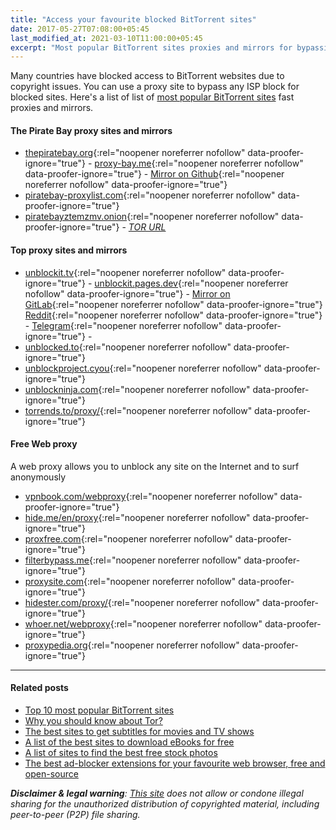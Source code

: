 ```yaml
---
title: "Access your favourite blocked BitTorrent sites"
date: 2017-05-27T07:08:00+05:45
last_modified_at: 2021-03-10T11:00:00+05:45
excerpt: "Most popular BitTorrent sites proxies and mirrors for bypassing your country or territory Internet censorship."
---
```


Many countries have blocked access to BitTorrent websites due to copyright issues. You can use a proxy site to bypass any ISP block for blocked sites. Here's a list of list of [most popular BitTorrent sites](/top-10-most-popular-bittorrent-sites/) fast proxies and mirrors.

#### The Pirate Bay proxy sites and mirrors

- [thepiratebay.org](https://thepiratebay.org/){:rel="noopener noreferrer nofollow" data-proofer-ignore="true"} -
  [proxy-bay.me](https://proxy-bay.me/){:rel="noopener noreferrer nofollow" data-proofer-ignore="true"} -
  [Mirror on Github](https://proxybay.github.io/){:rel="noopener noreferrer nofollow" data-proofer-ignore="true"}
- [piratebay-proxylist.com](https://piratebay-proxylist.com/){:rel="noopener noreferrer nofollow" data-proofer-ignore="true"}
- [piratebayztemzmv.onion](http://piratebayztemzmv.onion/){:rel="noopener noreferrer nofollow" data-proofer-ignore="true"} -
  _[TOR URL](/why-you-should-know-about-tor/)_

#### Top proxy sites and mirrors

- [unblockit.tv](https://unblockit.tv/){:rel="noopener noreferrer nofollow" data-proofer-ignore="true"} -
  [unblockit.pages.dev](https://unblockit.pages.dev){:rel="noopener noreferrer nofollow" data-proofer-ignore="true"} -
  [Mirror on GitLab](https://unblock_it.gitlab.io/site/){:rel="noopener noreferrer nofollow" data-proofer-ignore="true"} <br />
  [Reddit](https://reddit.com/r/unblockit){:rel="noopener noreferrer nofollow" data-proofer-ignore="true"} -
  [Telegram](https://t.me/unblockit1){:rel="noopener noreferrer nofollow" data-proofer-ignore="true"} -
- [unblocked.to](https://unblocked.to/){:rel="noopener noreferrer nofollow" data-proofer-ignore="true"}
- [unblockproject.cyou](https://unblockproject.cyou/){:rel="noopener noreferrer nofollow" data-proofer-ignore="true"}
- [unblockninja.com](https://unblockninja.com/){:rel="noopener noreferrer nofollow" data-proofer-ignore="true"}
- [torrends.to/proxy/](https://torrends.to/proxy/){:rel="noopener noreferrer nofollow" data-proofer-ignore="true"}

#### Free Web proxy

A web proxy allows you to unblock any site on the Internet and to surf anonymously

- [vpnbook.com/webproxy](https://www.vpnbook.com/webproxy){:rel="noopener noreferrer nofollow" data-proofer-ignore="true"}
- [hide.me/en/proxy](https://hide.me/en/proxy){:rel="noopener noreferrer nofollow" data-proofer-ignore="true"}
- [proxfree.com](https://www.proxfree.com/){:rel="noopener noreferrer nofollow" data-proofer-ignore="true"}
- [filterbypass.me](https://www.filterbypass.me/){:rel="noopener noreferrer nofollow" data-proofer-ignore="true"}
- [proxysite.com](https://www.proxysite.com/){:rel="noopener noreferrer nofollow" data-proofer-ignore="true"}
- [hidester.com/proxy/](https://hidester.com/proxy/){:rel="noopener noreferrer nofollow" data-proofer-ignore="true"}
- [whoer.net/webproxy](https://whoer.net/webproxy){:rel="noopener noreferrer nofollow" data-proofer-ignore="true"}
- [proxypedia.org](https://proxypedia.org/){:rel="noopener noreferrer nofollow" data-proofer-ignore="true"}

---

#### Related posts

- [Top 10 most popular BitTorrent sites](/top-10-most-popular-bittorrent-sites/)
- [Why you should know about Tor?](/why-you-should-know-about-tor/)
- [The best sites to get subtitles for movies and TV shows](/the-best-sites-to-get-subtitles-for-movies-and-tv-shows/)
- [A list of the best sites to download eBooks for free](/a-list-of-the-best-sites-to-download-ebooks-for-free/)
- [A list of sites to find the best free stock photos](/a-list-of-sites-to-find-the-best-free-stock-photos/)
- [The best ad-blocker extensions for your favourite web browser, free and open-source](/the-best-ad-blocker-extensions-for-your-favourite-web-browser-free-and-open-source/)

_**Disclaimer & legal warning**: [This site](/) does not allow or condone illegal sharing for the unauthorized distribution of copyrighted material, including peer-to-peer (P2P) file sharing._
